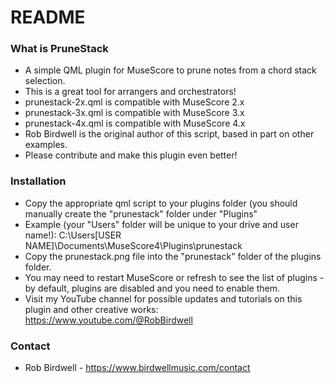 # README #

### What is PruneStack ###

* A simple QML plugin for MuseScore to prune notes from a chord stack selection.
* This is a great tool for arrangers and orchestrators!
* prunestack-2x.qml is compatible with MuseScore 2.x
* prunestack-3x.qml is compatible with MuseScore 3.x
* prunestack-4x.qml is compatible with MuseScore 4.x
* Rob Birdwell is the original author of this script, based in part on other examples.
* Please contribute and make this plugin even better!

### Installation ###
* Copy the appropriate qml script to your plugins folder (you should manually create the "prunestack" folder under "Plugins"
* Example (your "Users" folder will be unique to your drive and user name!): C:\Users\[USER NAME]\Documents\MuseScore4\Plugins\prunestack
* Copy the prunestack.png file into the "prunestack" folder of the plugins folder.
* You may need to restart MuseScore or refresh to see the list of plugins - by default, plugins are disabled and you need to enable them.
* Visit my YouTube channel for possible updates and tutorials on this plugin and other creative works: https://www.youtube.com/@RobBirdwell

### Contact ###

* Rob Birdwell - https://www.birdwellmusic.com/contact
